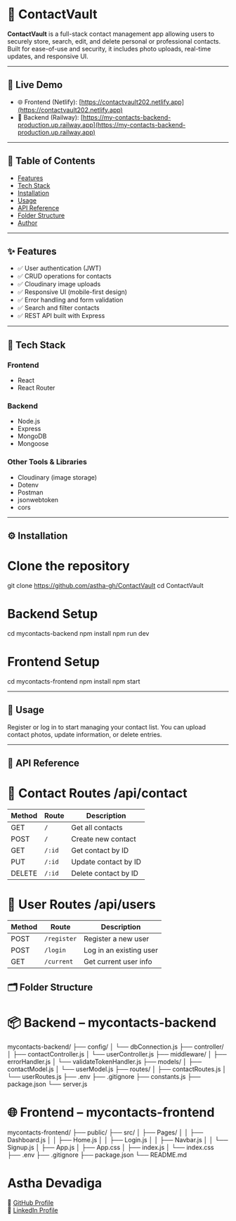 # 📇 ContactVault

**ContactVault** is a full-stack contact management app allowing users to securely store, search, edit, and delete personal or professional contacts. Built for ease-of-use and security, it includes photo uploads, real-time updates, and responsive UI.

---

## 🚀 Live Demo

- 🌐 Frontend (Netlify): [https://contactvault202.netlify.app](https://contactvault202.netlify.app)
- 🔧 Backend (Railway): [https://my-contacts-backend-production.up.railway.app](https://my-contacts-backend-production.up.railway.app)

---

## 📌 Table of Contents

- [Features](#features)
- [Tech Stack](#tech-stack)
- [Installation](#installation)
- [Usage](#usage)
- [API Reference](#api-reference)
- [Folder Structure](#folder-structure)
- [Author](#author)

---

## ✨ Features

- ✅ User authentication (JWT)  
- ✅ CRUD operations for contacts  
- ✅ Cloudinary image uploads  
- ✅ Responsive UI (mobile-first design)  
- ✅ Error handling and form validation  
- ✅ Search and filter contacts  
- ✅ REST API built with Express  

---

## 🧰 Tech Stack

### Frontend
- React
- React Router

### Backend
- Node.js
- Express
- MongoDB
- Mongoose

### Other Tools & Libraries
- Cloudinary (image storage)
- Dotenv
- Postman
- jsonwebtoken
- cors

---

## ⚙️ Installation

# Clone the repository
git clone https://github.com/astha-gh/ContactVault
cd ContactVault

# Backend Setup
cd mycontacts-backend
npm install
npm run dev

# Frontend Setup
cd mycontacts-frontend
npm install
npm start

---

## 🧪 Usage

Register or log in to start managing your contact list.
You can upload contact photos, update information, or delete entries.

---

## 📡 API Reference

# 📁 Contact Routes /api/contact

| Method | Route  | Description          |
| ------ | ------ | -------------------- |
| GET    | `/`    | Get all contacts     |
| POST   | `/`    | Create new contact   |
| GET    | `/:id` | Get contact by ID    |
| PUT    | `/:id` | Update contact by ID |
| DELETE | `/:id` | Delete contact by ID |


# 👤 User Routes /api/users

| Method | Route       | Description             |
| ------ | ----------- | ----------------------- |
| POST   | `/register` | Register a new user     |
| POST   | `/login`    | Log in an existing user |
| GET    | `/current`  | Get current user info   |


## 🗂️ Folder Structure

# 📦 Backend – mycontacts-backend

mycontacts-backend/
├── config/
│   └── dbConnection.js
├── controller/
│   ├── contactController.js
│   └── userController.js
├── middleware/
│   ├── errorHandler.js
│   └── validateTokenHandler.js
├── models/
│   ├── contactModel.js
│   └── userModel.js
├── routes/
│   ├── contactRoutes.js
│   └── userRoutes.js
├── .env
├── .gitignore
├── constants.js
├── package.json
└── server.js

# 🌐 Frontend – mycontacts-frontend

mycontacts-frontend/
├── public/
├── src/
│   ├── Pages/
│   │   ├── Dashboard.js
│   │   ├── Home.js
│   │   ├── Login.js
│   │   ├── Navbar.js
│   │   └── Signup.js
│   ├── App.js
│   ├── App.css
│   ├── index.js
│   └── index.css
├── .env
├── .gitignore
├── package.json
└── README.md

# Astha Devadiga
🔗 [GitHub Profile](https://github.com/astha-gh)  
🔗 [LinkedIn Profile](https://www.linkedin.com/in/astha-devadiga-327a68286/)
